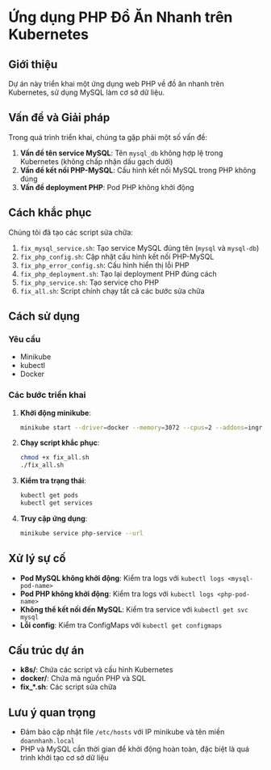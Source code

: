 # Ứng dụng PHP Đồ Ăn Nhanh trên Kubernetes

## Giới thiệu
Dự án này triển khai một ứng dụng web PHP về đồ ăn nhanh trên Kubernetes, sử dụng MySQL làm cơ sở dữ liệu.

## Vấn đề và Giải pháp
Trong quá trình triển khai, chúng ta gặp phải một số vấn đề:

1. **Vấn đề tên service MySQL**: Tên `mysql_db` không hợp lệ trong Kubernetes (không chấp nhận dấu gạch dưới)
2. **Vấn đề kết nối PHP-MySQL**: Cấu hình kết nối MySQL trong PHP không đúng
3. **Vấn đề deployment PHP**: Pod PHP không khởi động

## Cách khắc phục

Chúng tôi đã tạo các script sửa chữa:

1. `fix_mysql_service.sh`: Tạo service MySQL đúng tên (`mysql` và `mysql-db`)
2. `fix_php_config.sh`: Cập nhật cấu hình kết nối PHP-MySQL 
3. `fix_php_error_config.sh`: Cấu hình hiển thị lỗi PHP
4. `fix_php_deployment.sh`: Tạo lại deployment PHP đúng cách
5. `fix_php_service.sh`: Tạo service cho PHP
6. `fix_all.sh`: Script chính chạy tất cả các bước sửa chữa

## Cách sử dụng

### Yêu cầu
- Minikube
- kubectl
- Docker

### Các bước triển khai

1. **Khởi động minikube**:
   ```bash
   minikube start --driver=docker --memory=3072 --cpus=2 --addons=ingress
   ```

2. **Chạy script khắc phục**:
   ```bash
   chmod +x fix_all.sh
   ./fix_all.sh
   ```

3. **Kiểm tra trạng thái**:
   ```bash
   kubectl get pods
   kubectl get services
   ```

4. **Truy cập ứng dụng**:
   ```bash
   minikube service php-service --url
   ```

## Xử lý sự cố

- **Pod MySQL không khởi động**: Kiểm tra logs với `kubectl logs <mysql-pod-name>`
- **Pod PHP không khởi động**: Kiểm tra logs với `kubectl logs <php-pod-name>`
- **Không thể kết nối đến MySQL**: Kiểm tra service với `kubectl get svc mysql`
- **Lỗi config**: Kiểm tra ConfigMaps với `kubectl get configmaps`

## Cấu trúc dự án

- **k8s/**: Chứa các script và cấu hình Kubernetes
- **docker/**: Chứa mã nguồn PHP và SQL
- **fix_*.sh**: Các script sửa chữa

## Lưu ý quan trọng

- Đảm bảo cập nhật file `/etc/hosts` với IP minikube và tên miền `doannhanh.local`
- PHP và MySQL cần thời gian để khởi động hoàn toàn, đặc biệt là quá trình khởi tạo cơ sở dữ liệu 